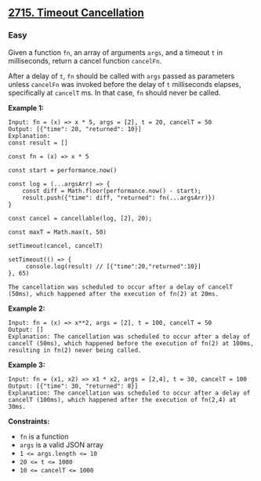 ## [2715. Timeout Cancellation](https://leetcode.com/problems/timeout-cancellation/)

### Easy

Given a function `fn`, an array of arguments `args`, and a timeout `t` in milliseconds, return a cancel function `cancelFn`.

After a delay of `t`, `fn` should be called with `args` passed as parameters unless `cancelFn` was invoked before the delay of `t` milliseconds elapses, specifically at `cancelT` ms. In that case, `fn` should never be called.

**Example 1:**

```
Input: fn = (x) => x * 5, args = [2], t = 20, cancelT = 50
Output: [{"time": 20, "returned": 10}]
Explanation: 
const result = []

const fn = (x) => x * 5

const start = performance.now() 

const log = (...argsArr) => {
    const diff = Math.floor(performance.now() - start);
    result.push({"time": diff, "returned": fn(...argsArr)})
}
     
const cancel = cancellable(log, [2], 20);

const maxT = Math.max(t, 50)
          
setTimeout(cancel, cancelT)

setTimeout(() => {
     console.log(result) // [{"time":20,"returned":10}]
}, 65)

The cancellation was scheduled to occur after a delay of cancelT (50ms), which happened after the execution of fn(2) at 20ms.
```

**Example 2:**

```
Input: fn = (x) => x**2, args = [2], t = 100, cancelT = 50 
Output: []
Explanation: The cancellation was scheduled to occur after a delay of cancelT (50ms), which happened before the execution of fn(2) at 100ms, resulting in fn(2) never being called.
```

**Example 3:**

```
Input: fn = (x1, x2) => x1 * x2, args = [2,4], t = 30, cancelT = 100
Output: [{"time": 30, "returned": 8}]
Explanation: The cancellation was scheduled to occur after a delay of cancelT (100ms), which happened after the execution of fn(2,4) at 30ms.
```

**Constraints:**

- `fn` is a function
- `args` is a valid JSON array
- `1 <= args.length <= 10`
- `20 <= t <= 1000`
- `10 <= cancelT <= 1000`
